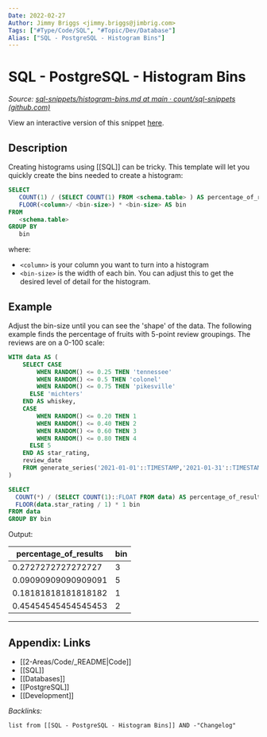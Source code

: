 ```yaml
---
Date: 2022-02-27
Author: Jimmy Briggs <jimmy.briggs@jimbrig.com>
Tags: ["#Type/Code/SQL", "#Topic/Dev/Database"]
Alias: ["SQL - PostgreSQL - Histogram Bins"]
---
```


# SQL - PostgreSQL - Histogram Bins

*Source: [sql-snippets/histogram-bins.md at main · count/sql-snippets (github.com)](https://github.com/count/sql-snippets/blob/main/postgres/histogram-bins.md)*

View an interactive version of this snippet [here](https://count.co/n/27wc3pvc5R0?vm=e).

## Description

Creating histograms using [[SQL]] can be tricky. This template will let you quickly create the bins needed to create a histogram:

```sql
SELECT 
   COUNT(1) / (SELECT COUNT(1) FROM <schema.table> ) AS percentage_of_results
   FLOOR(<column>/ <bin-size>) * <bin-size> AS bin
FROM
   <schema.table>
GROUP BY 
   bin
```

where:

- `<column>` is your column you want to turn into a histogram
- `<bin-size>` is the width of each bin. You can adjust this to get the desired level of detail for the histogram.

## Example

Adjust the bin-size until you can see the 'shape' of the data. The following example finds the percentage of fruits with 5-point review groupings. The reviews are on a 0-100 scale: 

```sql
WITH data AS (
    SELECT CASE
        WHEN RANDOM() <= 0.25 THEN 'tennessee'
        WHEN RANDOM() <= 0.5 THEN 'colonel'
        WHEN RANDOM() <= 0.75 THEN 'pikesville'
      ELSE 'michters'
    END AS whiskey,
    CASE
        WHEN RANDOM() <= 0.20 THEN 1
        WHEN RANDOM() <= 0.40 THEN 2
        WHEN RANDOM() <= 0.60 THEN 3
        WHEN RANDOM() <= 0.80 THEN 4
      ELSE 5
    END AS star_rating,
    review_date
    FROM generate_series('2021-01-01'::TIMESTAMP,'2021-01-31'::TIMESTAMP,  '3 DAY') AS review_date
)

SELECT 
  COUNT(*) / (SELECT COUNT(1)::FLOAT FROM data) AS percentage_of_results,
  FLOOR(data.star_rating / 1) * 1 bin
FROM data
GROUP BY bin
```

Output:

| percentage_of_results | bin |
| --------------------- | --- |
| 0.2727272727272727    | 3   |
| 0.09090909090909091   | 5   |
| 0.18181818181818182   | 1   |
| 0.45454545454545453   | 2   |

***

## Appendix: Links

- [[2-Areas/Code/_README|Code]]
- [[SQL]]
- [[Databases]]
- [[PostgreSQL]]
- [[Development]]

*Backlinks:*

```dataview
list from [[SQL - PostgreSQL - Histogram Bins]] AND -"Changelog"
```